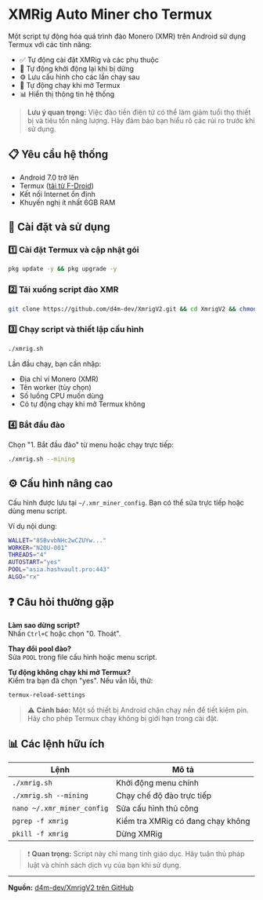 # XMRig Auto Miner cho Termux

Một script tự động hóa quá trình đào Monero (XMR) trên Android sử dụng Termux với các tính năng:
- ✅ Tự động cài đặt XMRig và các phụ thuộc
- 🔄 Tự động khởi động lại khi bị dừng
- ⚙️ Lưu cấu hình cho các lần chạy sau
- 🚀 Tự động chạy khi mở Termux
- 📊 Hiển thị thông tin hệ thống

> **Lưu ý quan trọng:** Việc đào tiền điện tử có thể làm giảm tuổi thọ thiết bị và tiêu tốn năng lượng. Hãy đảm bảo bạn hiểu rõ các rủi ro trước khi sử dụng.

## 📋 Yêu cầu hệ thống
- Android 7.0 trở lên
- Termux ([tải từ F-Droid](https://f-droid.org/repo/com.termux_118.apk))
- Kết nối Internet ổn định
- Khuyến nghị ít nhất 6GB RAM

## 🚀 Cài đặt và sử dụng

### 1️⃣ Cài đặt Termux và cập nhật gói
```bash
pkg update -y && pkg upgrade -y
```

### 2️⃣ Tải xuống script đào XMR
```bash
git clone https://github.com/d4m-dev/XmrigV2.git && cd XmrigV2 && chmod +x xmrig.sh
```

### 3️⃣ Chạy script và thiết lập cấu hình
```bash
./xmrig.sh
```
Lần đầu chạy, bạn cần nhập:
- Địa chỉ ví Monero (XMR)
- Tên worker (tùy chọn)
- Số luồng CPU muốn dùng
- Có tự động chạy khi mở Termux không

### 4️⃣ Bắt đầu đào
Chọn "1. Bắt đầu đào" từ menu hoặc chạy trực tiếp:
```bash
./xmrig.sh --mining
```

## ⚙️ Cấu hình nâng cao

Cấu hình được lưu tại `~/.xmr_miner_config`. Bạn có thể sửa trực tiếp hoặc dùng menu script.

Ví dụ nội dung:
```bash
WALLET="85BvvbNHc2wCZUYw..."
WORKER="N20U-001"
THREADS="4"
AUTOSTART="yes"
POOL="asia.hashvault.pro:443"
ALGO="rx"
```

## ❓ Câu hỏi thường gặp

**Làm sao dừng script?**  
Nhấn `Ctrl+C` hoặc chọn "0. Thoát".

**Thay đổi pool đào?**  
Sửa `POOL` trong file cấu hình hoặc menu script.

**Tự động không chạy khi mở Termux?**  
Kiểm tra bạn đã chọn "yes". Nếu vẫn lỗi, thử:
```bash
termux-reload-settings
```

> ⚠️ **Cảnh báo:** Một số thiết bị Android chặn chạy nền để tiết kiệm pin. Hãy cho phép Termux chạy không bị giới hạn trong cài đặt.

## 📊 Các lệnh hữu ích

| Lệnh | Mô tả |
|------|-------|
| `./xmrig.sh` | Khởi động menu chính |
| `./xmrig.sh --mining` | Chạy chế độ đào trực tiếp |
| `nano ~/.xmr_miner_config` | Sửa cấu hình thủ công |
| `pgrep -f xmrig` | Kiểm tra XMRig có đang chạy không |
| `pkill -f xmrig` | Dừng XMRig |

> ❗ **Quan trọng:** Script này chỉ mang tính giáo dục. Hãy tuân thủ pháp luật và chính sách dịch vụ của bạn khi sử dụng.

---

**Nguồn:** [d4m-dev/XmrigV2 trên GitHub](https://github.com/d4m-dev/XmrigV2/)

